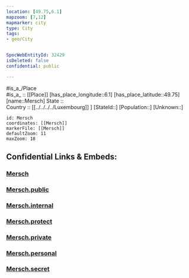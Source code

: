 ```yaml
---
location: [49.75,6.1] 
mapzoom: [7,12] 
mapmarker: city 
type: City
tags:
- geo/City


SpocWebEntityId: 32429
isDeleted: false
confidential: public

---
```

#is_a_/Place  
#is_a_ :: [[Place]] 
[has_place_longitude::6.1] 
[has_place_latitude::49.75] 
[name::Mersch] 
State ::  
Country :: [[../../../../Luxembourg]] ] 
[StateId::] 
[Population::] 
[Unknown::] 


```leaflet
id: Mersch
coordinates: [[Mersch]] 
markerFile: [[Mersch]] 
defaultZoom: 11 
maxZoom: 18
```


## Confidential Links & Embeds: 

### [Mersch](/_Standards/Earth/Continent/Europe/Europe~West/Luxembourg/City/Mersch.md) 

### [Mersch.public](/_public/Earth/Continent/Europe/Europe~West/Luxembourg/City/Mersch.public.md) 

### [Mersch.internal](/_internal/Earth/Continent/Europe/Europe~West/Luxembourg/City/Mersch.internal.md) 

### [Mersch.protect](/_protect/Earth/Continent/Europe/Europe~West/Luxembourg/City/Mersch.protect.md) 

### [Mersch.private](/_private/Earth/Continent/Europe/Europe~West/Luxembourg/City/Mersch.private.md) 

### [Mersch.personal](/_personal/Earth/Continent/Europe/Europe~West/Luxembourg/City/Mersch.personal.md) 

### [Mersch.secret](/_secret/Earth/Continent/Europe/Europe~West/Luxembourg/City/Mersch.secret.md)

